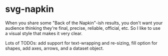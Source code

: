 # svg-napkin
When you share some "Back of the Napkin"-ish results, you don't want your audience thinking they're final, precise, reliable, official, etc. So I like to use a visual style that makes it very clear.

Lots of TODOs: add support for text-wrapping and re-sizing, fill option for shapes, add axes, arrows, and a dataset object.
